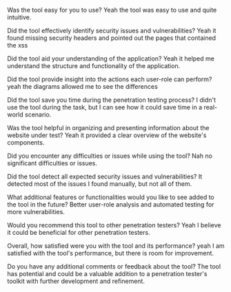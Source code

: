 Was the tool easy for you to use?
Yeah the tool was easy to use and quite intuitive.

Did the tool effectively identify security issues and vulnerabilities?
Yeah it found missing security headers and pointed out the pages that contained the xss

Did the tool aid your understanding of the application?
Yeah it helped me understand the structure and functionality of the application.

Did the tool provide insight into the actions each user-role can perform?
yeah the diagrams allowed me to see the differences

Did the tool save you time during the penetration testing process?
I didn't use the tool during the task, but I can see how it could save time in a real-world scenario.

Was the tool helpful in organizing and presenting information about the website under test?
Yeah it provided a clear overview of the website's components.

Did you encounter any difficulties or issues while using the tool?
Nah no significant difficulties or issues.

Did the tool detect all expected security issues and vulnerabilities?
It detected most of the issues I found manually, but not all of them.

What additional features or functionalities would you like to see added to the tool in the future?
Better user-role analysis and automated testing for more vulnerabilities.

Would you recommend this tool to other penetration testers?
Yeah I believe it could be beneficial for other penetration testers.

Overall, how satisfied were you with the tool and its performance?
yeah I am satisfied with the tool's performance, but there is room for improvement.

Do you have any additional comments or feedback about the tool?
The tool has potential and could be a  valuable addition to a penetration tester's toolkit with further development and refinement.